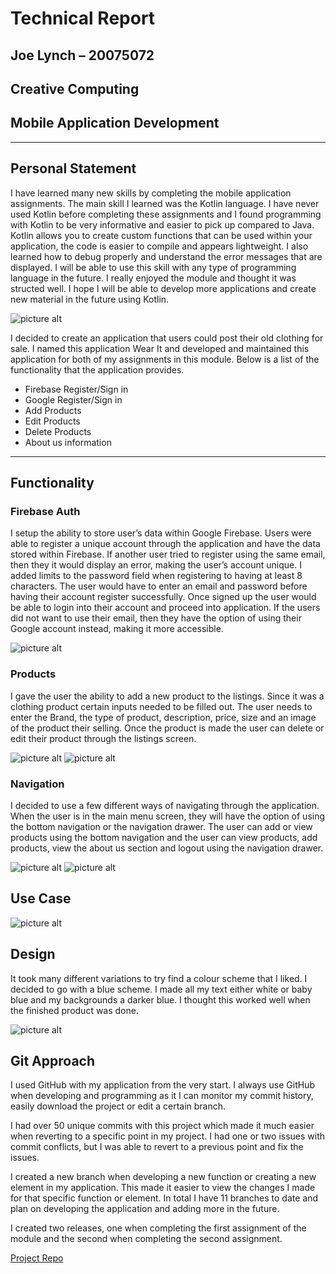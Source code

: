 # Technical Report #
## Joe Lynch – 20075072 ##
## Creative Computing #
## Mobile Application Development
- - - -
## Personal Statement

I have learned many new skills by completing the mobile application assignments. The main skill I learned was the Kotlin language. I have never used Kotlin before completing these assignments and I found programming with Kotlin to be very informative and easier to pick up compared to Java. Kotlin allows you to create custom functions that can be used within your application, the code is easier to compile and appears lightweight. I also learned how to debug properly and understand the error messages that are displayed. I will be able to use this skill with any type of programming language in the future. I really enjoyed the module and thought it was structed well. I hope I will be able to develop more applications and create new material in the future using Kotlin.


![picture alt](https://i.imgur.com/YYP8N7z.png)

I decided to create an application that users could post their old clothing for sale. I named this application Wear It and developed and maintained this application for both of my assignments in this module. Below is a list of the functionality that the application provides.
* Firebase Register/Sign in
* Google Register/Sign in
* Add Products
* Edit Products
* Delete Products
* About us information
- - - -
## Functionality 

### Firebase Auth

I setup the ability to store user’s data within Google Firebase. Users were able to register a unique account through the application and have the data stored within Firebase. If another user tried to register using the same email, then they it would display an error, making the user’s account unique. I added limits to the password field when registering to having at least 8 characters. The user would have to enter an email and password before having their account register successfully. Once signed up the user would be able to login into their account and proceed into application. If the users did not want to use their email, then they have the option of using their Google account instead, making it more accessible.

![picture alt](https://i.imgur.com/rAfMvYP.png)

### Products

I gave the user the ability to add a new product to the listings. Since it was a clothing product certain inputs needed to be filled out. The user needs to enter the Brand, the type of product, description, price, size and an image of the product their selling.
Once the product is made the user can delete or edit their product through the listings screen. 

![picture alt](https://i.imgur.com/JylDqju.png)
![picture alt](https://i.imgur.com/rV04psu.png)


### Navigation

I decided to use a few different ways of navigating through the application. When the user is in the main menu screen, they will have the option of using the bottom navigation or the navigation drawer. The user can add or view products using the bottom navigation and the user can view products, add products, view the about us section and logout using the navigation drawer.

![picture alt](https://i.imgur.com/UCJkbJK.png)
![picture alt](https://i.imgur.com/I08QYA8.png)

## Use Case

![picture alt](https://i.imgur.com/4AeYa62.png)

## Design

It took many different variations to try find a colour scheme that I liked. I decided to go with a blue scheme. I made all my text either white or baby blue and my backgrounds a darker blue. I thought this worked well when the finished product was done. 

![picture alt](https://i.imgur.com/pesccGo.png)

## Git Approach

I used GitHub with my application from the very start. I always use GitHub when developing and programming as it I can monitor my commit history, easily download the project or edit a certain branch. 

I had over 50 unique commits with this project which made it much easier when reverting to a specific point in my project. I had one or two issues with commit conflicts, but I was able to revert to a previous point and fix the issues. 

I created a new branch when developing a new function or creating a new element in my application. This made it easier to view the changes I made for that specific function or element. In total I have 11 branches to date and plan on developing the application and adding more in the future.

I created two releases, one when completing the first assignment of the module and the second when completing the second assignment.

[Project Repo](https://github.com/JLynch101/Wear-It/tree/main/Wear%20it%20App)
